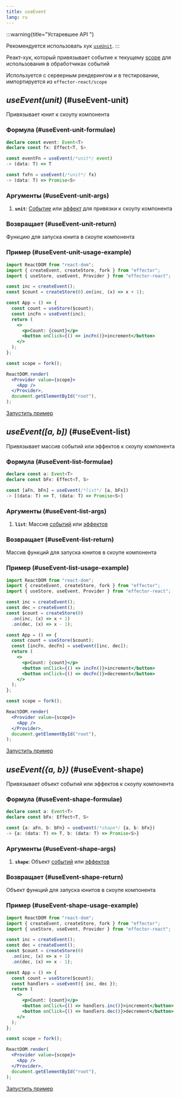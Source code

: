 ```yaml
---
title: useEvent
lang: ru
---
```


:::warning{title="Устаревшее API "}

Рекомендуется использовать хук [`useUnit`](/ru/api/effector-react/useUnit).
:::

Реакт-хук, который привязывает событие к текущему [scope](/ru/api/effector/Scope) для использования в обработчиках событий

Используется с серверным рендерингом и в тестировании, импортируется из `effector-react/scope`

## _useEvent(unit)_ (#useEvent-unit)

Привязывает юнит к скоупу компонента

### Формула (#useEvent-unit-formulae)

```ts
declare const event: Event<T>
declare const fx: Effect<T, S>

const eventFn = useEvent(/*unit*/ event)
-> (data: T) => T

const fxFn = useEvent(/*unit*/ fx)
-> (data: T) => Promise<S>
```

### Аргументы (#useEvent-unit-args)

1. **`unit`**: [Событие](/ru/api/effector/Event) или [эффект](/ru/api/effector/Effect) для привязки к скоупу компонента

### Возвращает (#useEvent-unit-return)

Функцию для запуска юнита в скоупе компонента

### Пример (#useEvent-unit-usage-example)

```jsx
import ReactDOM from "react-dom";
import { createEvent, createStore, fork } from "effector";
import { useStore, useEvent, Provider } from "effector-react";

const inc = createEvent();
const $count = createStore(0).on(inc, (x) => x + 1);

const App = () => {
  const count = useStore($count);
  const incFn = useEvent(inc);
  return (
    <>
      <p>Count: {count}</p>
      <button onClick={() => incFn()}>increment</button>
    </>
  );
};

const scope = fork();

ReactDOM.render(
  <Provider value={scope}>
    <App />
  </Provider>,
  document.getElementById("root"),
);
```

[Запустить пример](https://share.effector.dev/GyiJvLdo)

## _useEvent([a, b])_ (#useEvent-list)

Привязывает массив событий или эффектов к скоупу компонента

### Формула (#useEvent-list-formulae)

```ts
declare const a: Event<T>
declare const bFx: Effect<T, S>

const [aFn, bFn] = useEvent(/*list*/ [a, bFx])
-> [(data: T) => T, (data: T) => Promise<S>]
```

### Аргументы (#useEvent-list-args)

1. **`list`**: Массив [событий](/ru/api/effector/Event) или [эффектов](/ru/api/effector/Effect)

### Возвращает (#useEvent-list-return)

Массив функций для запуска юнитов в скоупе компонента

### Пример (#useEvent-list-usage-example)

```jsx
import ReactDOM from "react-dom";
import { createEvent, createStore, fork } from "effector";
import { useStore, useEvent, Provider } from "effector-react";

const inc = createEvent();
const dec = createEvent();
const $count = createStore(0)
  .on(inc, (x) => x + 1)
  .on(dec, (x) => x - 1);

const App = () => {
  const count = useStore($count);
  const [incFn, decFn] = useEvent([inc, dec]);
  return (
    <>
      <p>Count: {count}</p>
      <button onClick={() => incFn()}>increment</button>
      <button onClick={() => decFn()}>decrement</button>
    </>
  );
};

const scope = fork();

ReactDOM.render(
  <Provider value={scope}>
    <App />
  </Provider>,
  document.getElementById("root"),
);
```

[Запустить пример](https://share.effector.dev/tskNc0Pt)

## _useEvent({a, b})_ (#useEvent-shape)

Привязывает объект событий или эффектов к скоупу компонента

### Формула (#useEvent-shape-formulae)

```ts
declare const a: Event<T>
declare const bFx: Effect<T, S>

const {a: aFn, b: bFn} = useEvent(/*shape*/ {a, b: bFx})
-> {a: (data: T) => T, b: (data: T) => Promise<S>}
```

### Аргументы (#useEvent-shape-args)

1. **`shape`**: Объект [событий](/ru/api/effector/Event) или [эффектов](/ru/api/effector/Effect)

### Возвращает (#useEvent-shape-return)

Объект функций для запуска юнитов в скоупе компонента

### Пример (#useEvent-shape-usage-example)

```jsx
import ReactDOM from "react-dom";
import { createEvent, createStore, fork } from "effector";
import { useStore, useEvent, Provider } from "effector-react";

const inc = createEvent();
const dec = createEvent();
const $count = createStore(0)
  .on(inc, (x) => x + 1)
  .on(dec, (x) => x - 1);

const App = () => {
  const count = useStore($count);
  const handlers = useEvent({ inc, dec });
  return (
    <>
      <p>Count: {count}</p>
      <button onClick={() => handlers.inc()}>increment</button>
      <button onClick={() => handlers.dec()}>decrement</button>
    </>
  );
};

const scope = fork();

ReactDOM.render(
  <Provider value={scope}>
    <App />
  </Provider>,
  document.getElementById("root"),
);
```

[Запустить пример](https://share.effector.dev/ulRZefVW)
